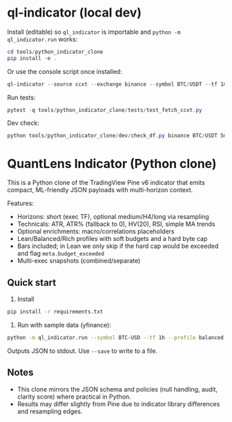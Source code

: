 # ql-indicator (local dev)

Install (editable) so `ql_indicator` is importable and `python -m ql_indicator.run` works:

```powershell
cd tools/python_indicator_clone
pip install -e .
```

Or use the console script once installed:

```powershell
ql-indicator --source ccxt --exchange binance --symbol BTC/USDT --tf 1m --history 500
```

Run tests:

```powershell
pytest -q tools/python_indicator_clone/tests/test_fetch_ccxt.py
```

Dev check:

```powershell
python tools/python_indicator_clone/dev/check_df.py binance BTC/USDT 5m
```
# QuantLens Indicator (Python clone)

This is a Python clone of the TradingView Pine v6 indicator that emits compact, ML-friendly JSON payloads with multi-horizon context.

Features:

- Horizons: short (exec TF), optional medium/H4/long via resampling
- Technicals: ATR, ATR% (fallback to 0), HV(20), RSI, simple MA trends
- Optional enrichments: macro/correlations placeholders
- Lean/Balanced/Rich profiles with soft budgets and a hard byte cap
- Bars included; in Lean we only skip if the hard cap would be exceeded and flag `meta.budget_exceeded`
- Multi-exec snapshots (combined/separate)

## Quick start

1. Install

```bash
pip install -r requirements.txt
```

1. Run with sample data (yfinance):

```bash
python -m ql_indicator.run --symbol BTC-USD --tf 1h --profile balanced --emit combined --history 500
```

Outputs JSON to stdout. Use `--save` to write to a file.

## Notes

- This clone mirrors the JSON schema and policies (null handling, audit, clarity score) where practical in Python.
- Results may differ slightly from Pine due to indicator library differences and resampling edges.
